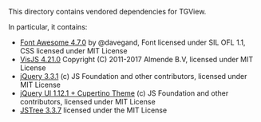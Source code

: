 This directory contains vendored dependencies for TGView. 

In particular, it contains:

- [Font Awesome 4.7.0](http://fontawesome.io/) by @davegand, Font licensed under SIL OFL 1.1, CSS licensed under MIT License
- [VisJS 4.21.0](https://github.com/almende/vis) Copyright (C) 2011-2017 Almende B.V, licensed under MIT License
- [jQuery 3.3.1](https://jquery.org/) (c) JS Foundation and other contributors, licensed under MIT License
- [jQuery UI 1.12.1 + Cupertino Theme](https://jqueryui.com/) (c) JS Foundation and other contributors, licensed under MIT License
- [JSTree 3.3.7](https://www.jstree.com) licensed under the MIT License